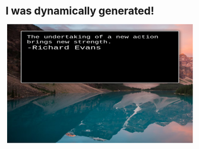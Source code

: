   # I was dynamically generated! 
  <img align="right" alt="" src="./html-quote.png" width="500" height="320" />
